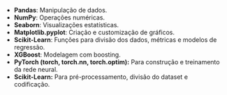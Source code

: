 - **Pandas**: Manipulação de dados.
- **NumPy**: Operações numéricas.
- **Seaborn**: Visualizações estatísticas.
- **Matplotlib.pyplot**: Criação e customização de gráficos.
- **Scikit-Learn**: Funções para divisão dos dados, métricas e modelos de regressão.
- **XGBoost**: Modelagem com boosting.
- **PyTorch (torch, torch.nn, torch.optim):** Para construção e treinamento da rede neural.
- **Scikit-Learn:** Para pré-processamento, divisão do dataset e codificação.